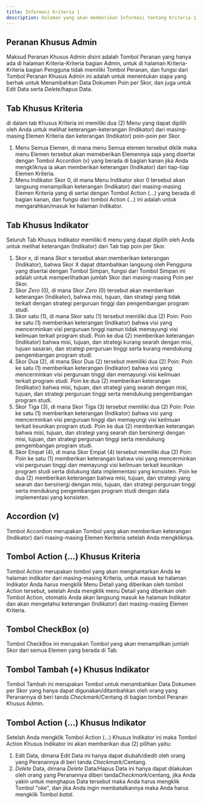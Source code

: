```yaml
---
title: Informasi Kriteria 1
description: Halaman yang akan memberikan Informasi tentang Kriteria 1
---
```


## Peranan Khusus Admin
Maksud Peranan Khusus Admin disini adalah Tombol Peranan yang hanya ada di halaman Kriteria-Kriteria bagian Admin, untuk di halaman Kriteria-Kriteria bagian Pengguna tidak memiliki Tombol Peranan, dan fungsi dari Tombol Peranan Khusus Admin ini adalah untuk menentukan siapa yang berhak untuk Menambahkan Data Dokumen Poin per Skor, dan juga untuk Edit Data serta *Delete*/hapus Data.

## Tab Khusus Kriteria
di dalam tab Khusus Kriteria ini memiliki dua (2) Menu yang dapat dipilih oleh Anda untuk melihat keterangan-keterangan (Indikator) dari masing-masing Elemen Kriteria dan keterangan (Indikator) poin-poin per Skor.
1. Menu Semua Elemen, di mana menu Semua elemen tersebut diklik maka menu Elemen tersebut akan memeberikan Elemennya saja yang disertai dengan Tombol Accordion (v) yang berada di bagian kanan jika Anda mengkliknya ia akan memberikan keterangan (Indikator) dari tiap-tiap Elemen Kriteria.
1. Menu Indikator Skor 0, di mana Menu Indikator skor 0 tersebut akan langsung menampilkan keterangan (Indikator) dari masing-masing Elemen Kriteria yang di sertai dengan Tombol Action (...) yang berada di bagian kanan, dan fungsi dari tombol Action (...) ini adalah untuk mengarahkan/masuk ke halaman Indikator.

## Tab Khusus Indikator
Seluruh Tab Khusus Indikator memiliki 6 menu yang dapat dipilih oleh Anda untuk melihat keterangan (Indikator) dari Tab tiap poin per Skor.

1. Skor x, di mana Skor x tersebut akan memberikan keterangan (Indikator), bahwa Skor X dapat ditambahkan langsung oleh Pengguna yang disertai dengan Tombol Simpan, fungsi dari Tombol Simpan ini adalah untuk memperlihatkan jumlah Skor dari masing-masing Poin per Skor.
1. Skor *Zero* (0), di mana Skor *Zero* (0) tersebut akan memberikan keterangan (Indikator), bahwa misi, tujuan, dan strategi yang tidak terkait dengan strategi perguruan tinggi dan pengembangan program studi.
1. Skor satu (1), di mana Skor satu (1) tersebut memiliki dua (2) Poin: Poin ke satu (1) memberikan keterangan (Indikator) bahwa visi yang mencerminkan visi perguruan tinggi namun tidak memayungi visi keilmuan terkait program studi. Poin ke dua (2) memberikan keterangan (Indikator) bahwa misi, tujuan, dan strategi kurang searah dengan misi, tujuan sasaran, dan strategi perguruan tinggi serta kurang mendukung pengembangan program studi. 
1. Skor Dua (2), di mana Skor Dua (2) tersebut memiliki dua (2) Poin: Poin ke satu (1) memberikan keterangan (Indikator) bahwa  visi yang mencerminkan visi perguruan tinggi dan memayungi visi keilmuan terkait program studi. Poin ke dua (2) memberikan keterangan (Indikator) bahwa misi, tujuan, dan strategi yang searah dengan misi, tujuan, dan strategi perguruan tinggi serta mendukung pengembangan program studi.
1. Skor Tiga (3), di mana Skor Tiga (3) tersebut memiliki dua (2) Poin: Poin ke satu (1) memberikan keterangan (Indikator) bahwa visi yang mencerminkan visi perguruan tinggi dan memayungi visi keilmuan terkait keunikan program studi. Poin ke dua (2) memberikan keterangan bahwa misi, tujuan, dan strategi yang searah dan bersinergi dengan misi, tujuan, dan strategi perguruan tinggi serta mendukung pengembangan program studi.
1. Skor Empat (4), di mana Skor  Empat (4) tersebut memiliki dua (2) Poin: Poin ke satu (1) memberikan keterangan bahwa visi yang mencerminkan visi perguruan tinggi dan memayungi visi keilmuan terkait keunikan program studi serta didukung data implementasi yang konsisten. Poin ke dua (2) memberikan keterangan bahwa misi, tujuan, dan strategi yang searah dan bersinergi dengan misi, tujuan, dan strategi perguruan tinggi serta mendukung pengembangan program studi dengan data implementasi yang konsisten.

## Accordion (v)
Tombol Accordion merupakan Tombol yang akan memberikan keterangan (Indikator) dari masing-masing Elemen Keriteria setelah Anda mengkliknya.

## Tombol Action (...) Khusus Kriteria  
Tombol Action merupakan tombol yang akan menghantarkan Anda ke halaman indikator dari masing-masing Kriteria, untuk masuk ke halaman Indikator Anda harus mengklik Menu Detail yang diberikan oleh tombol Action tersebut, setelah Anda mengklik menu Detail yang diberikan oleh Tombol Action, otomatis Anda akan langsung masuk ke halaman Indikator dan akan mengetahui keterangan (Indikator) dari masing-masing Elemen Kriteria. 

## Tombol CheckBox (o)
Tombol CheckBox ini merupakan Tombol yang akan menampilkan jumlah Skor dari semua Elemen yang berada di Tab.

## Tombol Tambah (+) Khusus Indikator
Tombol Tambah ini merupakan Tombol untuk menambahkan Data Dokumen per Skor yang hanya dapat digunakan/ditambahkan oleh orang yang Peranannya di beri tanda *Checkmark*/Centang di bagian tombol Peranan Khusus Admin.

## Tombol Action (...) Khusus Indikator
Setelah Anda mengklik Tombol Action (...) Khusus Indikator ini maka Tombol Action Khusus Indikator ini akan memberikan dua (2) pilihan yaitu:

1. Edit Data, dimana Edit Data ini hanya dapat diubah/diedit oleh orang yang Peranannya di beri tanda *Checkmark*/Centang.
1. *Delete* Data, dimana *Delete* Data/Hapus Data ini hanya dapat dilakukan oleh orang yang Peranannya diberi tanda*Checkmark*/centang, jika Anda yakin untuk menghapus Data tersebut maka Anda harus mengklik Tombol "oke", dan jika Anda ingin membatalkannya maka Anda harus mengklik Tombol *batal*. 


